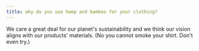 ```yaml
---
title: why do you use hemp and bamboo for your clothing?
---
```


We care a great deal for our planet's sustainability and we think our vision aligns with our products' materials. (No you cannot smoke your shirt. Don't even try.)